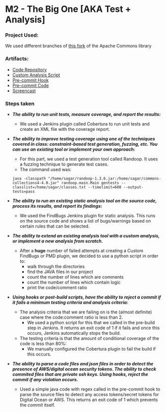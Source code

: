 # M2 - The Big One [AKA Test + Analysis]

### Project Used:

We used different branches of [this fork](https://github.com/muchhalsagar88/commons-collections) of the Apache Commons library

### Artifacts:

- [Code Repository](https://github.com/muchhalsagar88/commons-collections)
- [Custom Analysis Script](scripts/codetocomment.py)
- [Pre-commit Hook](scripts/pre-commit)
- [Pre-commit Code](scripts/TokenParser.java)
- [Screencast](/screencast/screencast.mp4)


### Steps taken

- ***The ability to run unit tests, measure coverage, and report the results:***
    - We used a Jenkins plugin called Cobertura to run unit tests and create an XML file with the coverage report. 

- ***The ability to improve testing coverage using one of the techniques covered in class: constraint-based test generation, fuzzing, etc. You can use an existing tool or implement your own approach:***
    - For this part, we used a test generation tool called Randoop. It uses a fuzzing technique to generate test cases.
    - The command used was:
    ```
    java -classpath "/home/sagar/randoop-1.3.6.jar:/home/sagar/commons-collections4-4.0.jar" randoop.main.Main gentests --classlist=/home/sagar/classes.txt --timelimit=600 --output-tests=pass
    ```

- ***The ability to run an existing static analysis tool on the source code, process its results, and report its findings:***
    - We used the FindBugs Jenkins plugin for static analysis. This runs on the source code and shows a list of bugs/warnings based on certain rules that can be selected.

- ***The ability to extend an existing analysis tool with a custom analysis, or implement a new analysis from scratch.***
    - After a **huge** number of failed attempts at creating a Custom FindBugs or PMD plugin, we decided to use a python script in order to:
        - walk through the directories
        - find the JAVA files in our project
        - count the number of lines which are comments
        - count the number of lines which contain logic
        - print the code/comment ratio

- ***Using hooks or post-build scripts, have the ability to reject a commit if it fails a minimum testing criteria and analysis criteria:***
    - The analysis criteria that we are failing on is the (almost definite) case where the code:comment ratio is less than 2.
        - We used a python script for this that we called in the pre-build step in Jenkins. It returns an exit code of 1 if it fails and once this occurs, Jenkins automatically stops the build.
    - The testing criteria is that the amount of conditional coverage of the code is less than 80%:
        - We manually configured the Cobertura plugin to fail the build if this occurs.

- ***The ability to parse a code files and json files in order to detect the presence of AWS/digital ocean security tokens. The ability to check commited files that are private ssh keys. Using hooks, reject the commit if any violation occurs.***
    - Used a simple java code with regex called in the pre-commit hook to parse the source files to detect any access tokens/secret tokens for Digital Ocean or AWS. This returns an exit code of 1 which prevents the *commit* itself.